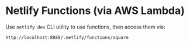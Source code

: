 # Netlify Functions (via AWS Lambda)

Use `netlify dev` CLI utility to use functions, then access them via:

`http://localhost:8888/.netlify/functions/square`
